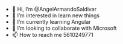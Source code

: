 - 👋 Hi, I’m @AngelArmandoSaldivar
- 👀 I’m interested in learn new things
- 🌱 I’m currently learning Angular
- 💞️ I’m looking to collaborate with Microsoft
- 📫 How to reach me  5610249771

<!---
AngelArmandoSaldivar/AngelArmandoSaldivar is a ✨ special ✨ repository because its `README.md` (this file) appears on your GitHub profile.
You can click the Preview link to take a look at your changes.
--->
